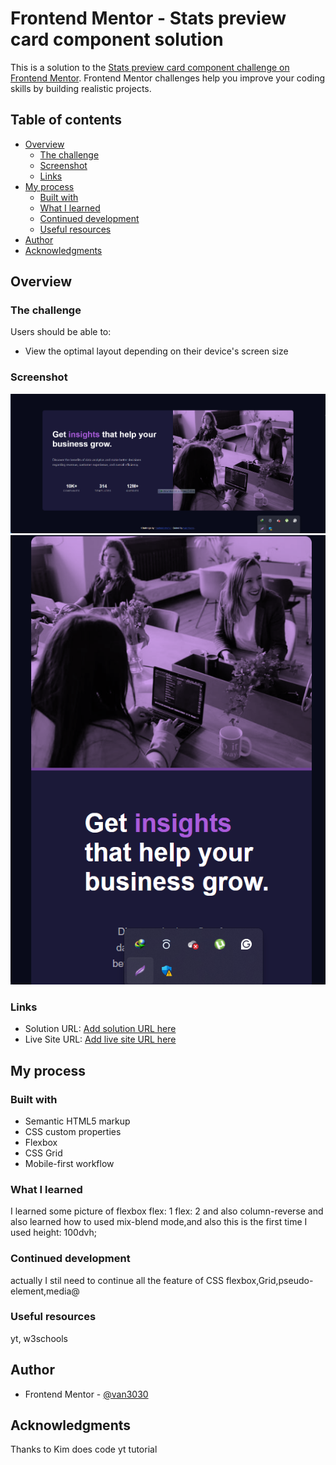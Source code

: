 # Frontend Mentor - Stats preview card component solution

This is a solution to the [Stats preview card component challenge on Frontend Mentor](https://www.frontendmentor.io/challenges/stats-preview-card-component-8JqbgoU62). Frontend Mentor challenges help you improve your coding skills by building realistic projects. 

## Table of contents

- [Overview](#overview)
  - [The challenge](#the-challenge)
  - [Screenshot](#screenshot)
  - [Links](#links)
- [My process](#my-process)
  - [Built with](#built-with)
  - [What I learned](#what-i-learned)
  - [Continued development](#continued-development)
  - [Useful resources](#useful-resources)
- [Author](#author)
- [Acknowledgments](#acknowledgments)

## Overview

### The challenge

Users should be able to:

- View the optimal layout depending on their device's screen size

### Screenshot

![Lightshot](image.png)
![Lightshot](image-1.png)

### Links

- Solution URL: [Add solution URL here](https://github.com/van3030/stats-preview-card-component)
- Live Site URL: [Add live site URL here]( https://van3030.github.io/stats-preview-card-component/)

## My process

### Built with

- Semantic HTML5 markup
- CSS custom properties
- Flexbox
- CSS Grid
- Mobile-first workflow


### What I learned

I learned some picture of flexbox flex: 1 flex: 2 and also column-reverse and also learned how to used mix-blend mode,and also this is the first time I used height: 100dvh;

### Continued development

actually I stil need to continue all the feature of CSS flexbox,Grid,pseudo-element,media@



### Useful resources
 yt, w3schools


## Author


- Frontend Mentor - [@van3030](https://www.frontendmentor.io/profile/yourusername)




## Acknowledgments

Thanks to Kim does code yt tutorial
